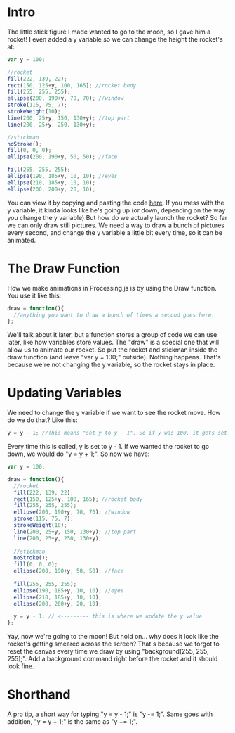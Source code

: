 # Intro
The little stick figure I made wanted to go to the moon, so I gave him a rocket!
I even added a y variable so we can change the height the rocket's at:
```js
var y = 100;

//rocket
fill(222, 139, 22);
rect(150, 125+y, 100, 165); //rocket body
fill(255, 255, 255);
ellipse(200, 190+y, 70, 70); //window
stroke(115, 75, 7);
strokeWeight(10);
line(200, 25+y, 150, 130+y); //top part
line(200, 25+y, 250, 130+y);

//stickman
noStroke();
fill(0, 0, 0);
ellipse(200, 190+y, 50, 50); //face

fill(255, 255, 255);
ellipse(190, 185+y, 10, 10); //eyes
ellipse(210, 185+y, 10, 10);
ellipse(200, 200+y, 20, 10);
```
You can view it by copying and pasting the code [here](https://vxsacademy.org/computer-programming/new/pjs).
If you mess with the y variable, it kinda looks like he's going up (or down, depending on the way you change
the y variable) But how do we actually launch the rocket? So far we can only draw still pictures. We need a
way to draw a bunch of pictures every second, and change the y variable a little bit every time, so it can
be animated.

# The Draw Function
How we make animations in Processing.js is by using the Draw function. You use it like this:
```js
draw = function(){
  //anything you want to draw a bunch of times a second goes here.
};
```
We'll talk about it later, but a function stores a group of code we can use later, like how variables store 
values. The "draw" is a special one that will allow us to animate our rocket. So put the rocket and stickman
inside the draw function (and leave "var y = 100;" outside). Nothing happens. That's because we're not changing
the y variable, so the rocket stays in place.

# Updating Variables
We need to change the y variable if we want to see the rocket move. How do we do that? Like this:
```js
y = y - 1; //This means "set y to y - 1". So if y was 100, it gets set to 99. And if it's 43, it's set to 42.
```
Every time this is called, y is set to y - 1. If we wanted the rocket to go down, we would do "y = y + 1;".
So now we have:
```js
var y = 100;

draw = function(){
  //rocket
  fill(222, 139, 22);
  rect(150, 125+y, 100, 165); //rocket body
  fill(255, 255, 255);
  ellipse(200, 190+y, 70, 70); //window
  stroke(115, 75, 7);
  strokeWeight(10);
  line(200, 25+y, 150, 130+y); //top part
  line(200, 25+y, 250, 130+y);
  
  //stickman
  noStroke();
  fill(0, 0, 0);
  ellipse(200, 190+y, 50, 50); //face
  
  fill(255, 255, 255);
  ellipse(190, 185+y, 10, 10); //eyes
  ellipse(210, 185+y, 10, 10);
  ellipse(200, 200+y, 20, 10);

  y = y - 1; // <--------- this is where we update the y value
};
```
Yay, now we're going to the moon! But hold on... why does it look like the rocket's getting smeared
across the screen? That's because we forgot to reset the canvas every time we draw by using
"background(255, 255, 255);". Add a background command right before the rocket and it should look fine.

# Shorthand
A pro tip, a short way for typing "y = y - 1;" is "y -= 1;". Same goes with addition, "y = y + 1;" is
the same as "y += 1;".

